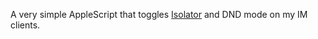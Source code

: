A very simple AppleScript that toggles
[Isolator](http://willmore.eu/software/isolator/) and DND mode on my
IM clients.
